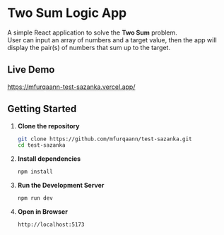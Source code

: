 # Two Sum Logic App

A simple React application to solve the **Two Sum** problem.  
User can input an array of numbers and a target value, then the app will display the pair(s) of numbers that sum up to the target.

## Live Demo

https://mfurqaann-test-sazanka.vercel.app/

## Getting Started

1. **Clone the repository**

   ```bash
   git clone https://github.com/mfurqaann/test-sazanka.git
   cd test-sazanka
   ```

2. **Install dependencies**

   ```bash
   npm install
   ```

3. **Run the Development Server**

   ```bash
   npm run dev
   ```

4. **Open in Browser**
   ```
   http://localhost:5173
   ```

